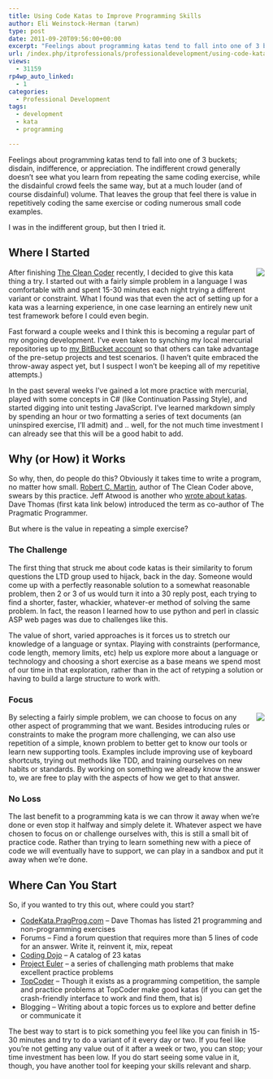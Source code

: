 ```yaml
---
title: Using Code Katas to Improve Programming Skills
author: Eli Weinstock-Herman (tarwn)
type: post
date: 2011-09-20T09:56:00+00:00
excerpt: "Feelings about programming katas tend to fall into one of 3 buckets; disdain, indifference, or appreciation. The indifferent crowd generally doesn't see what you learn from repeating the same coding exercise, while the disdainful crowd feels the same way, but at a much louder (and of course disdainful) volume. That leaves the group that feel there is value in repetitively coding the same exercise or coding numerous small code examples."
url: /index.php/itprofessionals/professionaldevelopment/using-code-katas-to-improve/
views:
  - 31159
rp4wp_auto_linked:
  - 1
categories:
  - Professional Development
tags:
  - development
  - kata
  - programming

---
```

Feelings about programming katas tend to fall into one of 3 buckets; disdain, indifference, or appreciation. The indifferent crowd generally doesn&#8217;t see what you learn from repeating the same coding exercise, while the disdainful crowd feels the same way, but at a much louder (and of course disdainful) volume. That leaves the group that feel there is value in repetitively coding the same exercise or coding numerous small code examples.

I was in the indifferent group, but then I tried it.

## Where I Started

<img src="http://www.tiernok.com/LTDBlog/clock.png" style="float: right; margin: 0px 0px 10px 10px" />

After finishing [The Clean Coder][1] recently, I decided to give this kata thing a try. I started out with a fairly simple problem in a language I was comfortable with and spent 15-30 minutes each night trying a different variant or constraint. What I found was that even the act of setting up for a kata was a learning experience, in one case learning an entirely new unit test framework before I could even begin.

Fast forward a couple weeks and I think this is becoming a regular part of my ongoing development. I&#8217;ve even taken to synching my local mercurial repositories up to [my BitBucket account][2] so that others can take advantage of the pre-setup projects and test scenarios. (I haven&#8217;t quite embraced the throw-away aspect yet, but I suspect I won&#8217;t be keeping all of my repetitive attempts.)

In the past several weeks I&#8217;ve gained a lot more practice with mercurial, played with some concepts in C# (like Continuation Passing Style), and started digging into unit testing JavaScript. I&#8217;ve learned markdown simply by spending an hour or two formatting a series of text documents (an uninspired exercise, I&#8217;ll admit) and .. well, for the not much time investment I can already see that this will be a good habit to add.

## Why (or How) it Works

So why, then, do people do this? Obviously it takes time to write a program, no matter how small. [Robert C. Martin][3], author of The Clean Coder above, swears by this practice. Jeff Atwood is another who [wrote about katas][4]. Dave Thomas (first kata link below) introduced the term as co-author of The Pragmatic Programmer. 

But where is the value in repeating a simple exercise?

### The Challenge

The first thing that struck me about code katas is their similarity to forum questions the LTD group used to hijack, back in the day. Someone would come up with a perfectly reasonable solution to a somewhat reasonable problem, then 2 or 3 of us would turn it into a 30 reply post, each trying to find a shorter, faster, whackier, whatever-er method of solving the same problem. In fact, the reason I learned how to use python and perl in classic ASP web pages was due to challenges like this.

The value of short, varied approaches is it forces us to stretch our knowledge of a language or syntax. Playing with constraints (performance, code length, memory limits, etc) help us explore more about a language or technology and choosing a short exercise as a base means we spend most of our time in that exploration, rather than in the act of retyping a solution or having to build a large structure to work with.

### Focus

<img src="http://www.tiernok.com/LTDBlog/Scores2.png" style="float: right; margin: 0px 0px 10px 10px" />

By selecting a fairly simple problem, we can choose to focus on any other aspect of programming that we want. Besides introducing rules or constraints to make the program more challenging, we can also use repetition of a simple, known problem to better get to know our tools or learn new supporting tools. Examples include improving use of keyboard shortcuts, trying out methods like TDD, and training ourselves on new habits or standards. By working on something we already know the answer to, we are free to play with the aspects of how we get to that answer.

### No Loss

The last benefit to a programming kata is we can throw it away when we&#8217;re done or even stop it halfway and simply delete it. Whatever aspect we have chosen to focus on or challenge ourselves with, this is still a small bit of practice code. Rather than trying to learn something new with a piece of code we will eventually have to support, we can play in a sandbox and put it away when we&#8217;re done.

## Where Can You Start

So, if you wanted to try this out, where could you start?

  * [CodeKata.PragProg.com][5] &#8211; Dave Thomas has listed 21 programming and non-programming exercises
  * Forums &#8211; Find a forum question that requires more than 5 lines of code for an answer. Write it, reinvent it, mix, repeat
  * [Coding Dojo][6] &#8211; A catalog of 23 katas
  * [Project Euler][7] &#8211; a series of challenging math problems that make excellent practice problems
  * [TopCoder][8] &#8211; Though it exists as a programming competition, the sample and practice problems at TopCoder make good katas (if you can get the crash-friendly interface to work and find them, that is)
  * Blogging &#8211; Writing about a topic forces us to explore and better define or communicate it

The best way to start is to pick something you feel like you can finish in 15-30 minutes and try to do a variant of it every day or two. If you feel like you&#8217;re not getting any value out of it after a week or two, you can stop; your time investment has been low. If you do start seeing some value in it, though, you have another tool for keeping your skills relevant and sharp.

 [1]: http://www.amazon.com/gp/product/0137081073 "The Clean Coder at Amazon"
 [2]: http://bitbucket.org/tarwn "Go to my BitBucket account"
 [3]: http://www.objectmentor.com/omTeam/martin_r.html
 [4]: http://www.codinghorror.com/blog/2008/06/the-ultimate-code-kata.html
 [5]: http://codekata.pragprog.com/
 [6]: http://codingdojo.org/cgi-bin/wiki.pl?KataCatalogue
 [7]: http://projecteuler.net/
 [8]: http://topcoder.com/